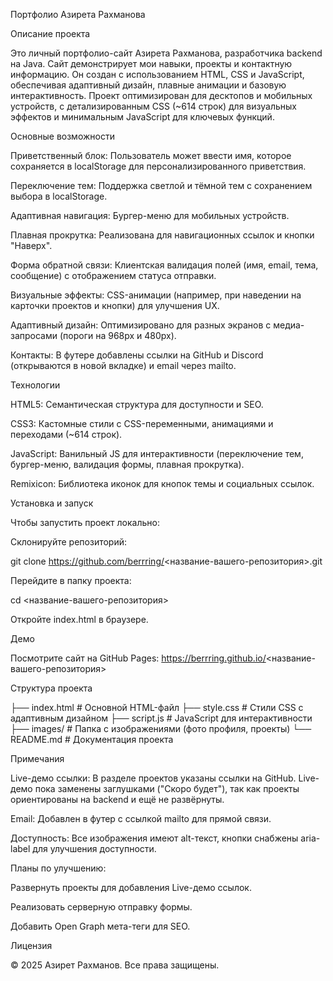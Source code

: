 Портфолио Азирета Рахманова

Описание проекта

Это личный портфолио-сайт Азирета Рахманова, разработчика backend на Java. Сайт демонстрирует мои навыки, проекты и контактную информацию. Он создан с использованием HTML, CSS и JavaScript, обеспечивая адаптивный дизайн, плавные анимации и базовую интерактивность. Проект оптимизирован для десктопов и мобильных устройств, с детализированным CSS (~614 строк) для визуальных эффектов и минимальным JavaScript для ключевых функций.

Основные возможности





Приветственный блок: Пользователь может ввести имя, которое сохраняется в localStorage для персонализированного приветствия.



Переключение тем: Поддержка светлой и тёмной тем с сохранением выбора в localStorage.



Адаптивная навигация: Бургер-меню для мобильных устройств.



Плавная прокрутка: Реализована для навигационных ссылок и кнопки "Наверх".



Форма обратной связи: Клиентская валидация полей (имя, email, тема, сообщение) с отображением статуса отправки.



Визуальные эффекты: CSS-анимации (например, при наведении на карточки проектов и кнопки) для улучшения UX.



Адаптивный дизайн: Оптимизировано для разных экранов с медиа-запросами (пороги на 968px и 480px).



Контакты: В футере добавлены ссылки на GitHub и Discord (открываются в новой вкладке) и email через mailto.

Технологии





HTML5: Семантическая структура для доступности и SEO.



CSS3: Кастомные стили с CSS-переменными, анимациями и переходами (~614 строк).



JavaScript: Ванильный JS для интерактивности (переключение тем, бургер-меню, валидация формы, плавная прокрутка).



Remixicon: Библиотека иконок для кнопок темы и социальных ссылок.

Установка и запуск

Чтобы запустить проект локально:





Склонируйте репозиторий:

git clone https://github.com/berrring/<название-вашего-репозитория>.git



Перейдите в папку проекта:

cd <название-вашего-репозитория>



Откройте index.html в браузере.

Демо

Посмотрите сайт на GitHub Pages: https://berrring.github.io/<название-вашего-репозитория>

Структура проекта

├── index.html          # Основной HTML-файл
├── style.css           # Стили CSS с адаптивным дизайном
├── script.js           # JavaScript для интерактивности
├── images/             # Папка с изображениями (фото профиля, проекты)
└── README.md           # Документация проекта

Примечания





Live-демо ссылки: В разделе проектов указаны ссылки на GitHub. Live-демо пока заменены заглушками ("Скоро будет"), так как проекты ориентированы на backend и ещё не развёрнуты.



Email: Добавлен в футер с ссылкой mailto для прямой связи.



Доступность: Все изображения имеют alt-текст, кнопки снабжены aria-label для улучшения доступности.



Планы по улучшению:





Развернуть проекты для добавления Live-демо ссылок.



Реализовать серверную отправку формы.



Добавить Open Graph мета-теги для SEO.

Лицензия

© 2025 Азирет Рахманов. Все права защищены.
